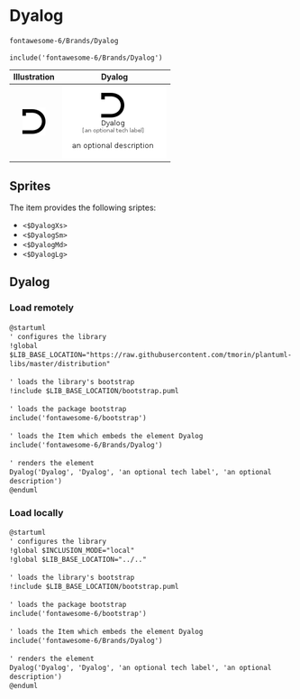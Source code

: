# Dyalog


```text
fontawesome-6/Brands/Dyalog
```

```text
include('fontawesome-6/Brands/Dyalog')
```



| Illustration | Dyalog |
| :---: | :---: |
| ![illustration for Illustration](../../fontawesome-6/Brands/Dyalog.png) | ![illustration for Dyalog](../../fontawesome-6/Brands/Dyalog.Local.png) |



## Sprites
The item provides the following sriptes:

- `<$DyalogXs>`
- `<$DyalogSm>`
- `<$DyalogMd>`
- `<$DyalogLg>`





## Dyalog

### Load remotely
```plantuml
@startuml
' configures the library
!global $LIB_BASE_LOCATION="https://raw.githubusercontent.com/tmorin/plantuml-libs/master/distribution"

' loads the library's bootstrap
!include $LIB_BASE_LOCATION/bootstrap.puml

' loads the package bootstrap
include('fontawesome-6/bootstrap')

' loads the Item which embeds the element Dyalog
include('fontawesome-6/Brands/Dyalog')

' renders the element
Dyalog('Dyalog', 'Dyalog', 'an optional tech label', 'an optional description')
@enduml
```

### Load locally
```plantuml
@startuml
' configures the library
!global $INCLUSION_MODE="local"
!global $LIB_BASE_LOCATION="../.."

' loads the library's bootstrap
!include $LIB_BASE_LOCATION/bootstrap.puml

' loads the package bootstrap
include('fontawesome-6/bootstrap')

' loads the Item which embeds the element Dyalog
include('fontawesome-6/Brands/Dyalog')

' renders the element
Dyalog('Dyalog', 'Dyalog', 'an optional tech label', 'an optional description')
@enduml
```

